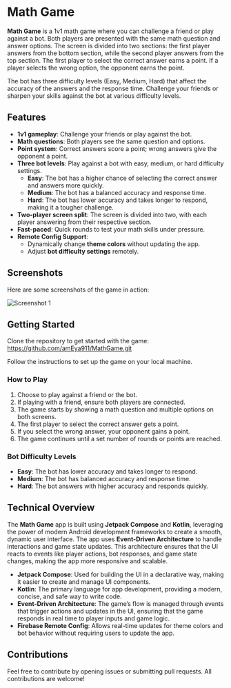 # Math Game

**Math Game** is a 1v1 math game where you can challenge a friend or play against a bot. Both players are presented with the same math question and answer options. The screen is divided into two sections: the first player answers from the bottom section, while the second player answers from the top section. The first player to select the correct answer earns a point. If a player selects the wrong option, the opponent earns the point. 

The bot has three difficulty levels (Easy, Medium, Hard) that affect the accuracy of the answers and the response time. Challenge your friends or sharpen your skills against the bot at various difficulty levels.

## Features

- **1v1 gameplay**: Challenge your friends or play against the bot.
- **Math questions**: Both players see the same question and options.
- **Point system**: Correct answers score a point; wrong answers give the opponent a point.
- **Three bot levels**: Play against a bot with easy, medium, or hard difficulty settings.
  - **Easy**: The bot has a higher chance of selecting the correct answer and answers more quickly.
  - **Medium**: The bot has a balanced accuracy and response time.
  - **Hard**: The bot has lower accuracy and takes longer to respond, making it a tougher challenge.
- **Two-player screen split**: The screen is divided into two, with each player answering from their respective section.
- **Fast-paced**: Quick rounds to test your math skills under pressure.
- **Remote Config Support**: 
  - Dynamically change **theme colors** without updating the app.
  - Adjust **bot difficulty settings** remotely.

## Screenshots

Here are some screenshots of the game in action:

![Screenshot 1](https://github.com/user-attachments/assets/21e46e8b-0392-4b22-83ba-095481d93740)

## Getting Started

Clone the repository to get started with the game:
https://github.com/amEya911/MathGame.git

Follow the instructions to set up the game on your local machine.

### How to Play

1. Choose to play against a friend or the bot.
2. If playing with a friend, ensure both players are connected.
3. The game starts by showing a math question and multiple options on both screens.
4. The first player to select the correct answer gets a point.
5. If you select the wrong answer, your opponent gains a point.
6. The game continues until a set number of rounds or points are reached.

### Bot Difficulty Levels

- **Easy**: The bot has lower accuracy and takes longer to respond.
- **Medium**: The bot has balanced accuracy and response time.
- **Hard**: The bot answers with higher accuracy and responds quickly.

## Technical Overview

The **Math Game** app is built using **Jetpack Compose** and **Kotlin**, leveraging the power of modern Android development frameworks to create a smooth, dynamic user interface. The app uses **Event-Driven Architecture** to handle interactions and game state updates. This architecture ensures that the UI reacts to events like player actions, bot responses, and game state changes, making the app more responsive and scalable.

- **Jetpack Compose**: Used for building the UI in a declarative way, making it easier to create and manage UI components.
- **Kotlin**: The primary language for app development, providing a modern, concise, and safe way to write code.
- **Event-Driven Architecture**: The game’s flow is managed through events that trigger actions and updates in the UI, ensuring that the game responds in real time to player inputs and game logic.
- **Firebase Remote Config**: Allows real-time updates for theme colors and bot behavior without requiring users to update the app.

## Contributions

Feel free to contribute by opening issues or submitting pull requests. All contributions are welcome!
